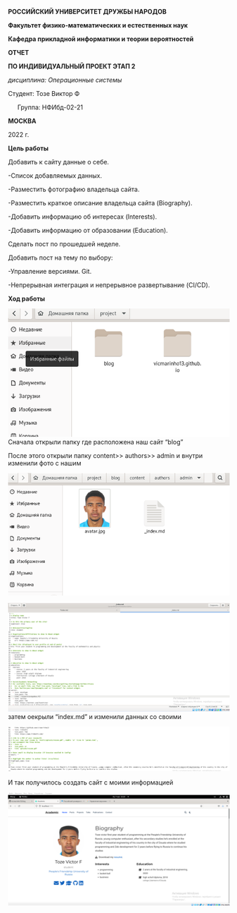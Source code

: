 ﻿**РОССИЙСКИЙ УНИВЕРСИТЕТ ДРУЖБЫ НАРОДОВ**

**Факультет физико-математических и естественных наук**

**Кафедра прикладной информатики и теории вероятностей**





**ОТЧЕТ** 

**ПО ИНДИВИДУАЛЬНЫЙ ПРОЕКТ ЭТАП 2** 

*дисциплина:	Операционные системы* 	 









Студент:  Тозе Виктор Ф                                   

`	`Группа: НФИбд-02-21                                      







**МОСКВА**

2022	 г.

**Цель работы** 

Добавить к сайту данные о себе.

-Список добавляемых данных.

-Разместить фотографию владельца сайта.

-Разместить краткое описание владельца сайта (Biography).

-Добавить информацию об интересах (Interests).

-Добавить информацию от образовании (Education).

Сделать пост по прошедшей неделе.

Добавить пост на тему по выбору:

-Управление версиями. Git.

-Непрерывная интеграция и непрерывное развертывание (CI/CD).


**Ход работы**

![](11.png "11")Сначала открыли папку где расположена наш сайт “blog”





















После этого открыли папку content>> authors>> admin и внутри изменили фото с нашим 


![](111.png "111")

![](1111.png "1111")затем оекрыли “index.md” и изменили данных со своими 		
















![](11111.png "11111")







И так получилось создать сайт с моими информацией 

![](1.png "1")


